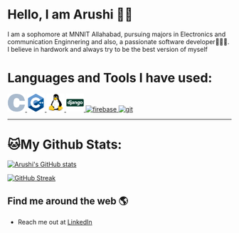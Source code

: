 
# Hello, I am Arushi 👋😄
I am a sophomore at MNNIT Allahabad, pursuing majors in Electronics and communication Enginnering and also, a passionate software developer👩🏾‍💻.
I believe in hardwork and always try to be the best version of myself

# Languages and Tools I have used:
<p align="left">
  
  <a href="https://www.cprogramming.com/" target="_blank"> <img src="https://raw.githubusercontent.com/devicons/devicon/master/icons/c/c-original.svg" alt="c" width="40" height="40"/> </a> <a href="https://www.w3schools.com/cpp/" target="_blank"> <img src="https://raw.githubusercontent.com/devicons/devicon/master/icons/cplusplus/cplusplus-original.svg" alt="cplusplus" width="40" height="40"/> </a> 
   <a href="https://www.linux.org/" target="_blank"> <img src="https://raw.githubusercontent.com/devicons/devicon/master/icons/linux/linux-original.svg" alt="linux" width="40" height="40"/> </a> 
  <a href="https://www.djangoproject.com/" target="_blank"> <img src="https://raw.githubusercontent.com/devicons/devicon/master/icons/django/django-original.svg" alt="django" width="40" height="40"/> </a>
  <a href="https://firebase.google.com/" target="_blank"> <img src="https://www.vectorlogo.zone/logos/firebase/firebase-icon.svg" alt="firebase" width="40" height="40"/> </a> 
   <a href="https://git-scm.com/" target="_blank"> <img src="https://www.vectorlogo.zone/logos/git-scm/git-scm-icon.svg" alt="git" width="40" height="40"/> </a>
 
  </p>

<hr>

#  🐱My Github Stats:

  [![Arushi's GitHub stats](https://github-readme-stats.vercel.app/api?username=arushi0106&show_icons=true&theme=dark&count_private=true&hide=issues,stars&show_icons=true)](https://github.com/arushi0106/github-readme-stats)
  
   [![GitHub Streak](https://github-readme-streak-stats.herokuapp.com/?user=arushi0106&theme=dark)](https://github.com/arushi0106/github-readme-streak-stats)
<br>



## Find me around the web 🌎
- Reach me out at <a href="https://www.linkedin.com/in/arushi-agarwal-1720921a7">LinkedIn</a>
